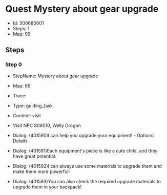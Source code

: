 # Quest Mystery about gear upgrade

- Id: 300680001
- Steps: 1
- Map: 99

## Steps

### Step 0
- StepName:  Mystery about gear upgrade
- Map:  99
- Trace:  
- Type:  guiding_task
- Content:  visit
- Visit NPC 809010, Welly Drogon

- Dialog: (401590)I can help you upgrade your equipment! - Options: Details
- Dialog: (401591)Each equipment's piece is like a cute child, and they have great potential.
- Dialog: (401592)I can always use some materials to upgrade them and make them more powerful!
- Dialog: (401593)You can also check the required upgrade materials to upgrade them in your backpack!


